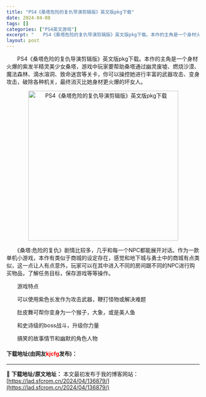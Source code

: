```yaml
---
title: "PS4《桑塔危险的复仇导演剪辑版》英文版pkg下载"
date: 2024-04-08
tags: []
categories: ["PS4英文游戏"]
excerpt: "　　PS4《桑塔危险的复仇导演剪辑版》英文版pkg下载。本作的主角是一个身材火爆的紫发半精灵美少女桑塔，游戏中玩家要帮助桑塔通过幽灵废墟、燃烧沙漠、魔法森林、滴水溶洞、致命迷宫等关卡，你可以操控她进行丰富的武器攻击、变身攻击，破除各种机关，最终消灭比她身材更火爆的坏女人。 　　《桑塔:危险的复仇》剧&hellip;"
layout: post
---
```


 <p>　　PS4《桑塔危险的复仇导演剪辑版》英文版pkg下载。本作的主角是一个身材火爆的紫发半精灵美少女桑塔，游戏中玩家要帮助桑塔通过幽灵废墟、燃烧沙漠、魔法森林、滴水溶洞、致命迷宫等关卡，你可以操控她进行丰富的武器攻击、变身攻击，破除各种机关，最终消灭比她身材更火爆的坏女人。</p> <p align="center"><img align="" border="0" src="https://lad.sfcrom.cn/wp-content/uploads/2024/04/20240408_6613a4f036d66.webp" width="391" alt="PS4《桑塔危险的复仇导演剪辑版》英文版pkg下载" /></p> <p>　　《桑塔:危险的复仇》剧情比较多，几乎和每一个NPC都能展开对话。作为一款单机小游戏，本作有类似于商城的设定存在，感觉和地下城与勇士中的商城有点类似，这一点让人有点意外，玩家可以在其中进入不同的房间跟不同的NPC进行购买物品，了解任务目标，保存游戏等等操作。</p> <p>　　游戏特点</p> <p>　　可以使用紫色长发作为攻击武器，鞭打怪物或解决难题</p> <p>　　肚皮舞可帮你变身为一个猴子，大象，或是美人鱼</p> <p>　　和史诗级的boss战斗，升级你力量</p> <p>　　搞笑的故事情节和幽默的角色人物</p> <p><h4>下载地址(由网友<font color="red">kjcfg</font>发布)：</h4></p> 

---
📖 **下载地址/原文地址：** 本文最初发布于我的博客网站：[https://lad.sfcrom.cn/2024/04/136879/](https://lad.sfcrom.cn/2024/04/136879/)
